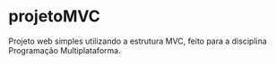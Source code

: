 # projetoMVC
Projeto web simples utilizando a estrutura MVC, feito para a disciplina Programação Multiplataforma.
